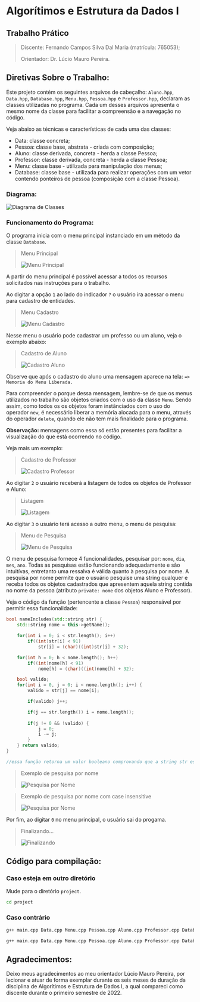 
# Algorítimos e Estrutura da Dados I

## Trabalho Prático

> Discente: Fernando Campos Silva Dal Maria (matrícula: 765053);
> 
> Orientador: Dr. Lúcio Mauro Pereira.

## Diretivas Sobre o Trabalho:

Este projeto contém os seguintes arquivos de cabeçalho: `Aluno.hpp`, `Data.hpp`, `Database.hpp`, `Menu.hpp`, `Pessoa.hpp` e `Professor.hpp`, declaram as classes utilizadas no programa. Cada um desses arquivos apresenta o mesmo nome da classe para facilitar a compreensão e a navegação no código.

Veja abaixo as técnicas e características de cada uma das classes:

- Data: classe concreta;
- Pessoa: classe base, abstrata - criada com composição;
- Aluno: classe derivada, concreta - herda a classe Pessoa;
- Professor: classe derivada, concreta - herda a classe Pessoa;
- Menu: classe base - utilizada para manipulação dos menus;
- Database: classe base - utilizada para realizar operações com um vetor contendo ponteiros de pessoa (composição com a classe Pessoa).

### Diagrama:
![Diagrama de Classes](Images/Diagrama.png)

### Funcionamento do Programa:

O programa inicia com o menu principal instanciado em um método da classe `Database`. 

> Menu Principal
> 
> ![Menu Principal](Images/MenuPrincipal.png)

A partir do menu principal é possível acessar a todos os recursos solicitados nas instruções para o trabalho. 

Ao digitar a opção `1` ao lado do indicador `?` o usuário ira acessar o menu para cadastro de entidades.

> Menu Cadastro
> 
> ![Menu Cadastro](Images/MenuCadastro.png)

Nesse menu o usuário pode cadastrar um professo ou um aluno, veja o exemplo abaixo:

> Cadastro de Aluno
> 
> ![Cadastro Aluno](Images/CadastroAluno.png)

Observe que após o cadastro do aluno uma mensagem aparece na tela: `=> Memoria do Menu Liberada.`

Para compreender o porque dessa mensagem, lembre-se de que os menus utilizados no trabalho são objetos criados com o uso da classe `Menu`. Sendo assim, como todos os os objetos foram instânciados com o uso do operador `new`, é necessário liberar a memória alocada para o menu, através do operador `delete`, quando ele não tem mais finalidade para o programa.

**Observação:** mensagens como essa só estão presentes para facilitar a visualização do que está ocorrendo no código. 

Veja mais um exemplo:

> Cadastro de Professor
> 
> ![Cadastro Professor](Images/CadastroProfessor.png)

Ao digitar `2` o usuário receberá a listagem de todos os objetos de Professor e Aluno:

> Listagem
> 
> ![Listagem](Images/Listagem.png)

Ao digitar `3` o usuário terá acesso a outro menu, o menu de pesquisa:

> Menu de Pesquisa
> 
> ![Menu de Pesquisa](Images/MenuPesquisa.png)

O menu de pesquisa fornece 4 funcionalidades, pesquisar por: `nome`, `dia`, `mes`, `ano`. Todas as pesquisas estão funcionando adequadamente e são intuitívas, entretanto uma ressalva é válida quanto à pesquisa por nome. A pesquisa por nome permite que o usuário pesquise uma string qualquer e receba todos os objetos cadastrados que apresentem aquela string contida no nome da pessoa (atributo `private: nome` dos objetos Aluno e Professor).

Veja o código da função (pertencente a classe `Pessoa`) responsável por permitir essa funcionalidade:

~~~cpp
bool nameIncludes(std::string str) {
    std::string nome = this->getName();

    for(int i = 0; i < str.length(); i++) 
        if((int)str[i] < 91) 
            str[i] = (char)((int)str[i] + 32);

    for(int h = 0; h < nome.length(); h++) 
        if((int)nome[h] < 91) 
            nome[h] = (char)((int)nome[h] + 32);

    bool valido;
    for(int i = 0, j = 0; i < nome.length(); i++) {
        valido = str[j] == nome[i];

        if(valido) j++;

        if(j == str.length()) i = nome.length();
        
        if(j != 0 && !valido) {
            j = 0;
            i -= j;
        }
    } return valido;
}

//essa função retorna um valor booleano comprovando que a string str está contida em this->getNome();
~~~

> Exemplo de pesquisa por nome
> 
> ![Pesquisa por Nome](Images/PesquisaNome1.png)

> Exemplo de pesquisa por nome com case insensitive
> 
> ![Pesquisa por Nome](Images/PesquisaNome2.png)

Por fim, ao digitar `0` no menu principal, o usuário sai do progama.

> Finalizando...
> 
> ![Finalizando](Images/Finalizando.png)

## Código para compilação:

### Caso esteja em outro diretório

Mude para o diretório `project`.

~~~cmd
cd project
~~~

### Caso contrário

~~~cmd
g++ main.cpp Data.cpp Menu.cpp Pessoa.cpp Aluno.cpp Professor.cpp Database.cpp -o main.exe

g++ main.cpp Data.cpp Menu.cpp Pessoa.cpp Aluno.cpp Professor.cpp Database.cpp -o main.out
~~~

## Agradecimentos:

Deixo meus agradecimentos ao meu orientador Lúcio Mauro Pereira, por lecionar e atuar de forma exemplar durante os seis meses de duração da disciplina de Algorítimos e Estrutura de Dados I, a qual compareci como discente durante o primeiro semestre de 2022.
